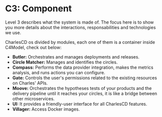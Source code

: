 # **C3: Component**

Level 3 describes what the system is made of. The focus here is to show you more details about the interactions, responsabilities and technologies we use. 

CharlesCD os divided by modules, each one of them is a container inside C4Model, check out below: 

- **Butler:** Orchestrates and manages deployments and releases. 
- **Circle Matcher:** Manages and identifies the circles.
- **Compass:** Performs the data provider integration, makes the metrics analysis, and runs actions you can configure. 
- **Gate:** Controls the user's permissions related to the existing resources on Charles' APIs.
- **Moove:** Orchestrates the hypotheses tests of your products and the delivery pipeline until it reaches your circles, it is like a bridge between other microservices.
- **UI:**  It provides a friendly-user interface for all CharlesCD features. 
- **Villager:** Access Docker images. 

